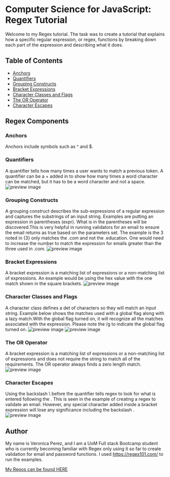 # Computer Science for JavaScript: Regex Tutorial

Welcome to my Regex tutorial. The task was to create a tutorial that explains how a specific regular expression, or regex, functions by breaking down each part of the expression and describing what it does. 

## Table of Contents

- [Anchors](#anchors)
- [Quantifiers](#quantifiers)
- [Grouping Constructs](#grouping-constructs)
- [Bracket Expressions](#bracket-expressions)
- [Character Classes and Flags](#character-classes)
- [The OR Operator](#the-or-operator)
- [Character Escapes](#character-escapes)

## Regex Components

### Anchors
Anchors include symbols such as ^ and $.


### Quantifiers

A quantifier tells how many times a user wants to match a previous token. A quantifier can be a + added in to show how many times a word character can be matched, but it has to be a word character and not a space. 
![preview image](./Develop/images/Screenshot%202023-12-02%20at%201.44.30 PM.png)

### Grouping Constructs

A grouping construct describes the sub-expressions of a regular expression and captures the substrings of an input string. Examples are putting an expression in parentheses (expr). What is in the parentheses will be discovered.This is very helpful in running validators for an email to ensure the email returns as true based on the parameters set. The example is the 3 noted in {3} only matches the .com and not the .education. One would need to increase the number to match the expression for emails greater than the three used in .com. 
![preview image](./Develop/images/Screenshot%202023-12-02%20at%202.02.36 PM.png)

### Bracket Expressions

A bracket expression is a matching list of expressions or a non-matching list of expressions. An example would be using the hex value with the one match shown in the square brackets.
![preview image](./Develop/images/Screenshot%202023-12-02%20at%201.35.26 PM.png)

### Character Classes and Flags

A character class defines a det of characters so they will match an input string. Example below shows the matches used with a global flag along with a lazy match.With the global flag turned on, it will recognize all the matches associated with the expression. Please note the /g to indicate the global flag turned on. 
![preview image](./Develop/images/Screenshot%202023-12-02%20at%201.36.42 PM.png)
![preview image](./Develop/images/Screenshot%202023-12-02%20at%201.37.16 PM.png)


### The OR Operator

A bracket expression is a matching list of expressions or a non-matching list of expressions and does not require the string to match all of the requirements. The OR operator always finds a zero length match. 
![preview image](./Develop/images/Screenshot%202023-12-02%20at%201.41.13 PM.png)

### Character Escapes

Using the backslash \ before the quantifier tells regex to look for what is entered following the \. This is seen in the example of creating a regex to validate an email. However, any special character added inside a bracket expression will lose any significance including the backslash \.
![preview image](./Develop/images/Screenshot%202023-12-02%20at%201.44.30 PM.png)

## Author

My name is Veronica Perez, and I am a UoM Full stack Bootcamp student who is currently becoming familiar with Regex only using it so far to create validation for email and password functions. I used https://regex101.com/ to run the examples. 


[My Repos can be found HERE](https://github.com/VernPG)